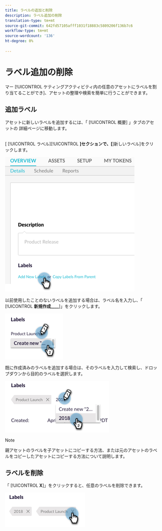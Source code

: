 ```yaml
---
title: ラベルの追加と削除
description: ラベル追加の削除
translation-type: tm+mt
source-git-commit: 642fd57105afff1031f18883c5809206f136b7c6
workflow-type: tm+mt
source-wordcount: '136'
ht-degree: 0%

---
```



# ラベル追加の削除

マー [!UICONTROL ケティングアクティビティ内の任意のアセットにラベルを割り当てることができ]、アセットの整理や検索を簡単に行うことができます。

## 追加ラベル

アセットに新しいラベルを追加するには、「 [!UICONTROL 概要] 」タブのアセットの  詳細ページに移動します。
<br> 

[ [!UICONTROL ラベル][!UICONTROL **]セクションで、[**]&#x200B;新しいラベル]をクリックします。

![イメージ1](/help/sky/assets/labels/add-and-remove-labels/add-and-remove-labels-1.jpg)

以前使用したことのないラベルを追加する場合は、ラベル名を入力し、「 [!UICONTROL **新規作成____**]」をクリックします。

![イメージ2](/help/sky/assets/labels/add-and-remove-labels/add-and-remove-labels-2.jpg)

既に作成済みのラベルを追加する場合は、そのラベルを入力して検索し、ドロップダウンから目的のラベルを選択します。

![イメージ3](/help/sky/assets/labels/add-and-remove-labels/add-and-remove-labels-3.jpg)

>[!NOTE]
>
>親アセットのラベルを子アセットにコピーする方法、または元のアセットのラベルをコピーしたアセットにコピーする方法について説明します。

## ラベルを削除

「 [!UICONTROL **X**]」をクリックすると、任意のラベルを削除できます。

![画像4](/help/sky/assets/labels/add-and-remove-labels/add-and-remove-labels-4.jpg)